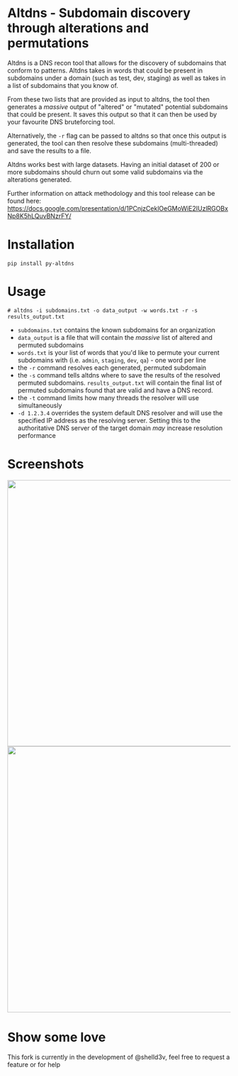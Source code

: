# Altdns - Subdomain discovery through alterations and permutations

Altdns is a DNS recon tool that allows for the discovery of subdomains that conform to patterns. Altdns takes in words that could be present in subdomains under a domain (such as test, dev, staging) as well as takes in a list of subdomains that you know of.

From these two lists that are provided as input to altdns, the tool then generates a _massive_ output of "altered" or "mutated" potential subdomains that could be present. It saves this output so that it can then be used by your favourite DNS bruteforcing tool.

Alternatively, the `-r` flag can be passed to altdns so that once this output is generated, the tool can then resolve these subdomains (multi-threaded) and save the results to a file.

Altdns works best with large datasets. Having an initial dataset of 200 or more subdomains should churn out some valid subdomains via the alterations generated.

Further information on attack methodology and this tool release can be found here: https://docs.google.com/presentation/d/1PCnjzCeklOeGMoWiE2IUzlRGOBxNp8K5hLQuvBNzrFY/

# Installation

`pip install py-altdns`

# Usage

`# altdns -i subdomains.txt -o data_output -w words.txt -r -s results_output.txt`

- `subdomains.txt` contains the known subdomains for an organization
- `data_output` is a file that will contain the _massive_ list of altered and permuted subdomains
- `words.txt` is your list of words that you'd like to permute your current subdomains with (i.e. `admin`, `staging`, `dev`, `qa`) - one word per line
- the `-r` command resolves each generated, permuted subdomain
- the `-s` command tells altdns where to save the results of the resolved permuted subdomains. `results_output.txt` will contain the final list of permuted subdomains found that are valid and have a DNS record.
- the `-t` command limits how many threads the resolver will use simultaneously
- `-d 1.2.3.4` overrides the system default DNS resolver and will use the specified IP address as the resolving server. Setting this to the authoritative DNS server of the target domain *may* increase resolution performance 

# Screenshots

<img src="https://i.imgur.com/fkfZqkl.png" width="600px"/>

<img src="https://i.imgur.com/Jyfue26.png" width="600px"/>

# Show some love

This fork is currently in the development of @shelld3v, feel free to request a feature or for help
